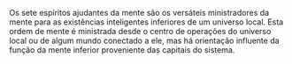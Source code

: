 ﻿Os sete espíritos ajudantes da mente são os versáteis ministradores da mente para as existências inteligentes inferiores de um universo local. Esta ordem de mente é ministrada desde o centro de operações do universo local ou de algum mundo conectado a ele, mas há orientação influente da função da mente inferior proveniente das capitais do sistema.